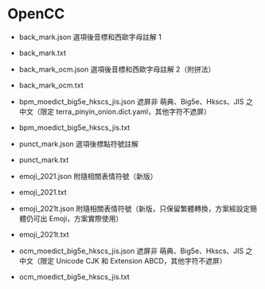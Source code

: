 # OpenCC

- back_mark.json 選項後音標和西歐字母註解 1
- back_mark.txt

- back_mark_ocm.json 選項後音標和西歐字母註解 2（附拼法）
- back_mark_ocm.txt

- bpm_moedict_big5e_hkscs_jis.json 遮屏非 萌典、Big5e、Hkscs、JIS 之中文（限定 terra_pinyin_onion.dict.yaml，其他字符不遮屏）
- bpm_moedict_big5e_hkscs_jis.txt

- punct_mark.json  選項後標點符號註解
- punct_mark.txt

- emoji_2021.json  附隨相關表情符號（新版）
- emoji_2021.txt

- emoji_2021t.json  附隨相關表情符號（新版，只保留繁體轉換，方案經設定簡體仍可出 Emoji，方案實際使用）
- emoji_2021t.txt

- ocm_moedict_big5e_hkscs_jis.json 遮屏非 萌典、Big5e、Hkscs、JIS 之中文（限定 Unicode CJK 和 Extension ABCD，其他字符不遮屏）
- ocm_moedict_big5e_hkscs_jis.txt
